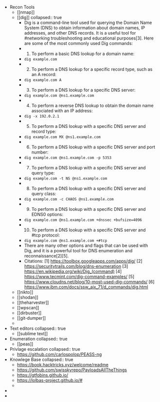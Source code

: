 - Recon Tools
	- [[nmap]]
	- [[dig]]
	  collapsed:: true
		- Dig is a command-line tool used for querying the Domain Name System (DNS) to obtain information about domain names, IP addresses, and other DNS records. It is a useful tool for #networking troubleshooting and educational purposes[3]. Here are some of the most commonly used Dig commands:
		- 1. To perform a basic DNS lookup for a domain name:
		- `dig example.com`
		- 2. To perform a DNS lookup for a specific record type, such as an A record:
		- ```dig example.com A```
		- 3. To perform a DNS lookup for a specific DNS server:
		- ```dig example.com @ns1.example.com```
		- 4. To perform a reverse DNS lookup to obtain the domain name associated with an IP address:
		- ```dig -x 192.0.2.1```
		- 5. To perform a DNS lookup with a specific DNS server and record type:
		- ```dig example.com MX @ns1.example.com```
		- 6. To perform a DNS lookup with a specific DNS server and port number:
		- ```dig example.com @ns1.example.com -p 5353```
		- 7. To perform a DNS lookup with a specific DNS server and query type:
		- ```dig example.com -t NS @ns1.example.com```
		- 8. To perform a DNS lookup with a specific DNS server and query class:
		- ```dig example.com -c CHAOS @ns1.example.com```
		- 9. To perform a DNS lookup with a specific DNS server and EDNS0 options:
		- ```dig example.com @ns1.example.com +dnssec +bufsize=4096```
		- 10. To perform a DNS lookup with a specific DNS server and #tcp protocol:
		- ```dig example.com @ns1.example.com +#tcp```
		- There are many other options and flags that can be used with Dig, and it is a powerful tool for DNS enumeration and reconnaissance[2][5].
		- Citations:
		  [1] https://toolbox.googleapps.com/apps/dig/
		  [2] https://securitytrails.com/blog/dns-enumeration
		  [3] https://en.wikipedia.org/wiki/Dig_(command)
		  [4] https://www.tecmint.com/dig-command-examples/
		  [5] https://www.cloudns.net/blog/10-most-used-dig-commands/
		  [6] https://www.ibm.com/docs/ssw_aix_71/d_commands/dig.html
	- [[nikto]]
	- [[shodan]]
	- [[theharvester]]
	- [[wpscan]]
	- [[dirbuster]]
	- [[git-dumper]]
	-
- Text editors
  collapsed:: true
	- [[sublime text]]
- Enumeration
  collapsed:: true
	- [[peas]]
- Privlage escalation
  collapsed:: true
	- https://github.com/carlospolop/PEASS-ng
- Knowlege Base
  collapsed:: true
	- https://book.hacktricks.xyz/welcome/readme
	- https://github.com/swisskyrepo/PayloadsAllTheThings
	- https://gtfobins.github.io/
	- https://lolbas-project.github.io/#
	-
-
-